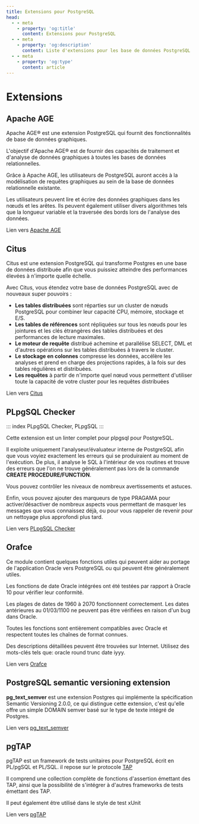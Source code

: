 ```yaml
---
title: Extensions pour PostgreSQL
head:
  - - meta
    - property: 'og:title'
      content: Extensions pour PostgreSQL
  - - meta
    - property: 'og:description'
      content: Liste d'extensions pour les base de données PostgreSQL
  - - meta
    - property: 'og:type'
      content: article           
---
```

# Extensions

## Apache AGE

Apache AGE® est une extension PostgreSQL qui fournit des fonctionnalités
de base de données graphiques.

L'objectif d'Apache AGE® est de fournir des capacités de traitement et
d'analyse de données graphiques à toutes les bases de données relationnelles.

Grâce à Apache AGE, les utilisateurs de PostgreSQL auront accès à la
modélisation de requêtes graphiques au sein de la base de données
relationnelle existante.

Les utilisateurs peuvent lire et écrire des données graphiques dans les
nœuds et les arêtes. Ils peuvent également utiliser divers algorithmes
tels que la longueur variable et la traversée des bords lors de l'analyse des données.

Lien vers [Apache AGE](https://age.apache.org/)

## Citus

Citus est une extension PostgreSQL qui transforme Postgres en une base
de données distribuée afin que vous puissiez atteindre des performances
élevées à n\'importe quelle échelle.

Avec Citus, vous étendez votre base de données PostgreSQL avec de
nouveaux super pouvoirs :

- **Les tables distribuées** sont réparties sur un cluster de nœuds
  PostgreSQL pour combiner leur capacité CPU, mémoire, stockage et E/S.
- **Les tables de références** sont répliquées sur tous les nœuds pour
  les jointures et les clés étrangères des tables distribuées et des
  performances de lecture maximales.
- **Le moteur de requête** distribué achemine et parallélise SELECT, DML
  et d\'autres opérations sur les tables distribuées à travers le
  cluster.
- **Le stockage en colonnes** compresse les données, accélère les
  analyses et prend en charge des projections rapides, à la fois sur des
  tables régulières et distribuées.
- **Les requêtes** à partir de n\'importe quel nœud vous permettent
  d\'utiliser toute la capacité de votre cluster pour les requêtes
  distribuées

Lien vers [Citus](https://github.com/citusdata/citus)

## PLpgSQL Checker

::: index
PLpgSQL Checker, PLpgSQL
:::

Cette extension est un linter complet pour plpgsql pour PostgreSQL.

Il exploite uniquement l\'analyseur/évaluateur interne de PostgreSQL
afin que vous voyiez exactement les erreurs qui se produiraient au
moment de l\'exécution. De plus, il analyse le SQL à l\'intérieur de vos
routines et trouve des erreurs que l\'on ne trouve généralement pas lors
de la commande **CREATE PROCEDURE/FUNCTION**.

Vous pouvez contrôler les niveaux de nombreux avertissements et astuces.

Enfin, vous pouvez ajouter des marqueurs de type PRAGAMA pour
activer/désactiver de nombreux aspects vous permettant de masquer les
messages que vous connaissez déjà, ou pour vous rappeler de revenir pour
un nettoyage plus approfondi plus tard.

Lien vers [PLpgSQL Checker](https://github.com/okbob/plpgsql_check/)

## Orafce

Ce module contient quelques fonctions utiles qui peuvent aider au
portage de l\'application Oracle vers PostgreSQL ou qui peuvent être
généralement utiles.

Les fonctions de date Oracle intégrées ont été testées par rapport à
Oracle 10 pour vérifier leur conformité.

Les plages de dates de 1960 à 2070 fonctionnent correctement. Les dates
antérieures au 01/03/1100 ne peuvent pas être vérifiées en raison d\'un
bug dans Oracle.

Toutes les fonctions sont entièrement compatibles avec Oracle et
respectent toutes les chaînes de format connues.

Des descriptions détaillées peuvent être trouvées sur Internet. Utilisez
des mots-clés tels que: oracle round trunc date iyyy.

Lien vers [Orafce](https://github.com/orafce/orafce)

## PostgreSQL semantic versioning extension

**pg_text_semver** est une extension Postgres qui implémente la
spécification Semantic Versioning 2.0.0, ce qui distingue cette
extension, c\'est qu\'elle offre un simple DOMAIN semver basé sur le
type de texte intégré de Postgres.

Lien vers [pg_text_semver](https://github.com/bigsmoke/pg_text_semver)

## pgTAP

pgTAP est un framework de tests unitaires pour PostgreSQL écrit en PL/pgSQL et PL/SQL. 
il repose sur le protocole [TAP](https://testanything.org/)

Il comprend une collection complète de fonctions d'assertion émettant
des TAP, ainsi que la possibilité de s'intégrer à d'autres frameworks
de tests émettant des TAP.

Il peut également être utilisé dans le style de test xUnit

Lien vers [pgTAP](https://pgtap.org/)
